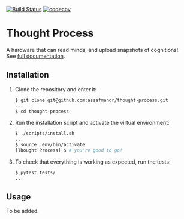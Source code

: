[![Build Status](https://travis-ci.org/assafmanor/thought-process.svg?branch=master)](https://travis-ci.org/assafmanor/thought-process)
[![codecov](https://codecov.io/gh/assafmanor/thought-process/branch/master/graph/badge.svg)](https://codecov.io/gh/assafmanor/thought-process)

# Thought Process

A hardware that can read minds, and upload snapshots of cognitions!\
See [full documentation](https://thought-process.readthedocs.io/).

## Installation

1. Clone the repository and enter it:

    ```sh
    $ git clone git@github.com:assafmanor/thought-process.git
    ...
    $ cd thought-process
    ```

2. Run the installation script and activate the virtual environment:

    ```sh
    $ ./scripts/install.sh
    ...
    $ source .env/bin/activate
    [Thought Process] $ # you're good to go!
    ```

3. To check that everything is working as expected, run the tests:


    ```sh
    $ pytest tests/
    ...
    ```

## Usage

To be added.
